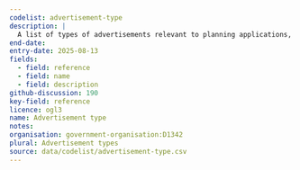 ```yaml
---
codelist: advertisement-type
description: |
  A list of types of advertisements relevant to planning applications, used to classify and describe the nature of advertisements for regulatory and reporting purposes.
end-date:
entry-date: 2025-08-13
fields:
  - field: reference
  - field: name
  - field: description
github-discussion: 190
key-field: reference
licence: ogl3
name: Advertisement type
notes:
organisation: government-organisation:D1342
plural: Advertisement types
source: data/codelist/advertisement-type.csv
---
```


